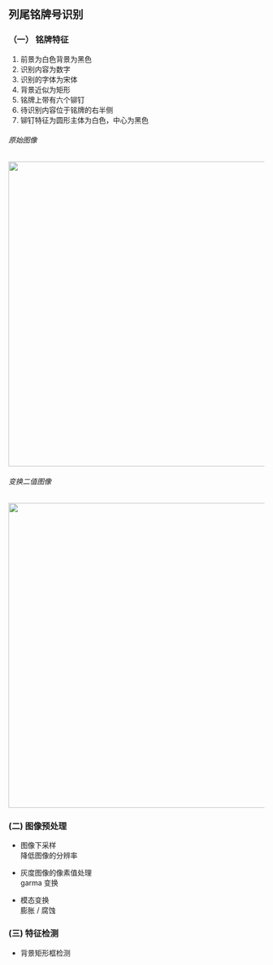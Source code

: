 ## 列尾铭牌号识别

### （一） 铭牌特征

1. 前景为白色背景为黑色
2. 识别内容为数字
3. 识别的字体为宋体
4. 背景近似为矩形
5. 铭牌上带有六个铆钉
6. 待识别内容位于铭牌的右半侧
7. 铆钉特征为圆形主体为白色，中心为黑色

###### 原始图像

<img src="demo.jpg" width="600px" height="auto"/>

###### 变换二值图像

<img src="demo_bin.jpg" width="600px" height="auto"/>

### (二) 图像预处理

* 图像下采样  
   降低图像的分辨率

* 灰度图像的像素值处理  
   garma 变换
   
* 模态变换  
  膨胀 / 腐蚀
  
### (三) 特征检测

* 背景矩形框检测